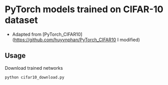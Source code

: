 # PyTorch models trained on CIFAR-10 dataset
- Adapted from [PyTorch_CIFAR10](https://github.com/huyvnphan/PyTorch_CIFAR10 I modified)

## Usage
Download trained networks
```python
python cifar10_download.py
```
